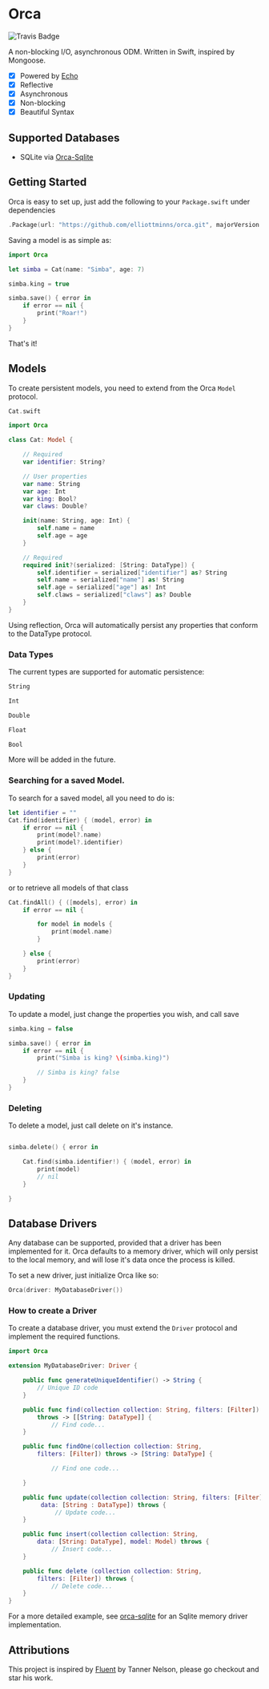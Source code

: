 # Orca

![Travis Badge](https://travis-ci.org/elliottminns/orca.svg?branch=master)

A non-blocking I/O, asynchronous ODM. Written in Swift, inspired by Mongoose.

- [x] Powered by [Echo](https://github.com/elliottminns/echo)
- [x] Reflective
- [x] Asynchronous
- [x] Non-blocking
- [x] Beautiful Syntax

## Supported Databases

- SQLite via [Orca-Sqlite](https://github.com/elliottminns/orca-sqlite)

## Getting Started

Orca is easy to set up, just add the following to your `Package.swift` under dependencies

```swift
.Package(url: "https://github.com/elliottminns/orca.git", majorVersion: 0)
```

Saving a model is as simple as:

```swift
import Orca

let simba = Cat(name: "Simba", age: 7)

simba.king = true

simba.save() { error in
    if error == nil {
        print("Roar!")
    }
}
```

That's it!

## Models

To create persistent models, you need to extend from the Orca `Model` protocol.

```swift
Cat.swift
```

```swift
import Orca

class Cat: Model {

    // Required
    var identifier: String?

    // User properties
    var name: String
    var age: Int
    var king: Bool?
    var claws: Double?

    init(name: String, age: Int) {
        self.name = name
        self.age = age
    }

    // Required
    required init?(serialized: [String: DataType]) {
        self.identifier = serialized["identifier"] as? String
        self.name = serialized["name"] as! String
        self.age = serialized["age"] as! Int
        self.claws = serialized["claws"] as? Double
    }
}

```

Using reflection, Orca will automatically persist any properties that conform to the DataType protocol.

### Data Types

The current types are supported for automatic persistence:

```swift
String

Int

Double

Float

Bool
```

More will be added in the future.

### Searching for a saved Model.

To search for a saved model, all you need to do is:

```swift
let identifier = ""
Cat.find(identifier) { (model, error) in
    if error == nil {
        print(model?.name)
        print(model?.identifier)
    } else {
        print(error)
    }
}
```

or to retrieve all models of that class

```swift
Cat.findAll() { ([models], error) in
    if error == nil {

        for model in models {
            print(model.name)
        }

    } else {
        print(error)
    }
}
```

### Updating

To update a model, just change the properties you wish, and call save

```swift
simba.king = false

simba.save() { error in
    if error == nil {
        print("Simba is king? \(simba.king)")

        // Simba is king? false
    }
}
```


### Deleting

To delete a model, just call delete on it's instance.

```swift

simba.delete() { error in

    Cat.find(simba.identifier!) { (model, error) in
        print(model)
        // nil
    }

}

```

## Database Drivers

Any database can be supported, provided that a driver has been implemented for it. Orca defaults to a memory driver, which will only persist to the local memory, and will lose it's data once the process is killed.

To set a new driver, just initialize Orca like so:

```swift
Orca(driver: MyDatabaseDriver())
```

### How to create a Driver

To create a database driver, you must extend the `Driver` protocol and implement the required functions.

```swift
import Orca

extension MyDatabaseDriver: Driver {

    public func generateUniqueIdentifier() -> String {
        // Unique ID code
    }

    public func find(collection collection: String, filters: [Filter])
        throws -> [[String: DataType]] {
            // Find code...
    }

    public func findOne(collection collection: String,
        filters: [Filter]) throws -> [String: DataType] {

            // Find one code...

    }

    public func update(collection collection: String, filters: [Filter],
         data: [String : DataType]) throws {
             // Update code...
    }

    public func insert(collection collection: String,
        data: [String: DataType], model: Model) throws {
            // Insert code...
    }

    public func delete (collection collection: String,
        filters: [Filter]) throws {
            // Delete code...
    }
}

```

For a more detailed example, see [orca-sqlite](https://github.com/elliottminns/orca-sqlite) for an Sqlite memory driver implementation.

## Attributions

This project is inspired by [Fluent](https://github.com/tannernelson/fluent) by Tanner Nelson, please go checkout and star his work.
